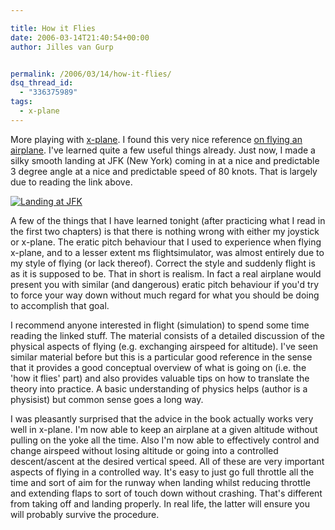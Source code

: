```yaml
---

title: How it Flies
date: 2006-03-14T21:40:54+00:00
author: Jilles van Gurp


permalink: /2006/03/14/how-it-flies/
dsq_thread_id:
  - "336375989"
tags:
  - x-plane
---
```

More playing with [x-plane](http://www.x-plane.com). I found this very nice reference [on flying an airplane](http://www.av8n.com/how/htm/). I've learned quite a few useful things already. Just now, I made a silky smooth landing at JFK (New York) coming in at a nice and predictable 3 degree angle at a nice and predictable speed of 80 knots. That is largely due to reading the link above.

[![Landing at JFK](https://www.jillesvangurp.com/wp-content/uploads/2006/03/smooth%20landing.jpg)
](https://www.jillesvangurp.com/wp-content/uploads/2006/03/smooth%20landing.jpg)

A few of the things that I have learned tonight (after practicing what I read in the first two chapters) is that there is nothing wrong with either my joystick or x-plane. The eratic pitch behaviour that I used to experience when flying x-plane, and to a lesser extent ms flightsimulator, was almost entirely due to my style of flying (or lack thereof). Correct the style and suddenly flight is as it is supposed to be. That in short is realism. In fact a real airplane would present you with similar (and dangerous) eratic pitch behaviour if you'd try to force your way down without much regard for what you should be doing to accomplish that goal.

I recommend anyone interested in flight (simulation) to spend some time reading the linked stuff. The material consists of a detailed discussion of the physical aspects of flying (e.g. exchanging airspeed for altitude). I've seen similar material before but this is a particular good reference in the sense that it provides a good conceptual overview of what is going on (i.e. the 'how it flies' part) and also provides valuable tips on how to translate the theory into practice. A basic understanding of physics helps (author is a physisist) but common sense goes a long way.

I was pleasantly surprised that the advice in the book actually works very well in x-plane. I'm now able to keep an airplane at a given altitude without pulling on the yoke all the time. Also I'm now able to effectively control and change airspeed without losing altitude or going into a controlled descent/ascent at the desired vertical speed. All of these are very important aspects of flying in a controlled way. It's easy to just go full throttle all the time and sort of aim for the runway when landing whilst reducing throttle and extending flaps to sort of touch down without crashing. That's different from taking off and landing properly. In real life, the latter will ensure you will probably survive the procedure.